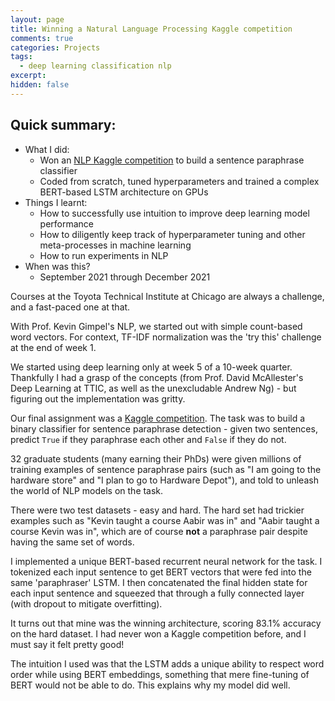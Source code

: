 ```yaml
---
layout: page
title: Winning a Natural Language Processing Kaggle competition
comments: true
categories: Projects
tags:
  - deep learning classification nlp
excerpt:
hidden: false
---
```


## Quick summary:

- What I did:
    - Won an [NLP Kaggle competition](https://www.kaggle.com/c/ttic-31190-paraphrase-hard/leaderboard) to build a sentence paraphrase classifier
    - Coded from scratch, tuned hyperparameters and trained a complex BERT-based LSTM architecture on GPUs
- Things I learnt:
    - How to successfully use intuition to improve deep learning model performance
    - How to diligently keep track of hyperparameter tuning and other meta-processes in machine learning
    - How to run experiments in NLP
- When was this?
    - September 2021 through December 2021

Courses at the Toyota Technical Institute at Chicago are always a challenge, and a fast-paced one at that.

With Prof. Kevin Gimpel's NLP, we started out with simple count-based word vectors. For context, TF-IDF normalization was the 'try this' challenge at the end of week 1.

We started using deep learning only at week 5 of a 10-week quarter. Thankfully I had a grasp of the concepts (from Prof. David McAllester's Deep Learning at TTIC, as well as the unexcludable Andrew Ng) - but figuring out the implementation was gritty.

Our final assignment was a [Kaggle competition](https://www.kaggle.com/c/ttic-31190-paraphrase-hard/leaderboard). The task was to build a binary classifier for sentence paraphrase detection - given two sentences, predict `True` if they paraphrase each other and `False` if they do not.

32 graduate students (many earning their PhDs) were given millions of training examples of sentence paraphrase pairs (such as "I am going to the hardware store" and "I plan to go to Hardware Depot"), and told to unleash the world of NLP models on the task.

There were two test datasets - easy and hard. The hard set had trickier examples such as "Kevin taught a course Aabir was in" and "Aabir taught a course Kevin was in", which are of course **not** a paraphrase pair despite having the same set of words.

I implemented a unique BERT-based recurrent neural network for the task. I tokenized each input sentence to get BERT vectors that were fed into the same 'paraphraser' LSTM. I then concatenated the final hidden state for each input sentence and squeezed that through a fully connected layer (with dropout to mitigate overfitting).

It turns out that mine was the winning architecture, scoring 83.1% accuracy on the hard dataset. I had never won a Kaggle competition before, and I must say it felt pretty good!

The intuition I used was that the LSTM adds a unique ability to respect word order while using BERT embeddings, something that mere fine-tuning of BERT would not be able to do. This explains why my model did well.
